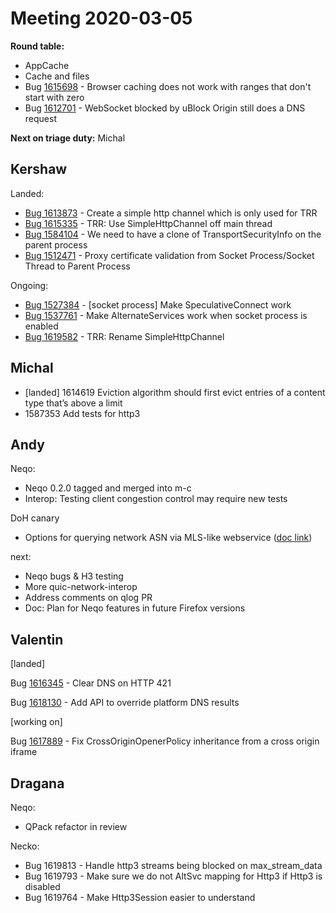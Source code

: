 # Meeting 2020-03-05
**Round table:**

- AppCache
- Cache and files
- Bug [1615698](https://bugzilla.mozilla.org/show_bug.cgi?id=1615698) - Browser caching does not work with ranges that don't start with zero
- Bug [1612701](https://bugzilla.mozilla.org/show_bug.cgi?id=1612701) - WebSocket blocked by uBlock Origin still does a DNS request

**Next on triage duty:** Michal

## Kershaw

Landed:

- [Bug 1613873](https://bugzilla.mozilla.org/show_bug.cgi?id=1613873) - Create a simple http channel which is only used for TRR
- [Bug 1615335](https://bugzilla.mozilla.org/show_bug.cgi?id=1615335) - TRR: Use SimpleHttpChannel off main thread
- [Bug 1584104](https://bugzilla.mozilla.org/show_bug.cgi?id=1584104) - We need to have a clone of TransportSecurityInfo on the parent process
- [Bug 1512471](https://bugzilla.mozilla.org/show_bug.cgi?id=1512471) - Proxy certificate validation from Socket Process/Socket Thread to Parent Process

Ongoing:

-  [Bug 1527384](https://bugzilla.mozilla.org/show_bug.cgi?id=1527384) - [socket process] Make SpeculativeConnect work
- [Bug 1537761](https://bugzilla.mozilla.org/show_bug.cgi?id=1537761) - Make AlternateServices work when socket process is enabled
- [Bug 1619582](https://bugzilla.mozilla.org/show_bug.cgi?id=1619582) - TRR: Rename SimpleHttpChannel

## Michal

- [landed] 1614619 Eviction algorithm should first evict entries of a content type that’s above a limit
- 1587353 Add tests for http3

## Andy

Neqo:

 * Neqo 0.2.0 tagged and merged into m-c
 * Interop: Testing client congestion control may require new tests

DoH canary

* Options for querying network ASN via MLS-like webservice ([doc link](https://docs.google.com/document/d/1T5aZqr1KzZd93UX4g-47KXiQFZRf4Dxq7yRUUUp2IOI/edit?usp=sharing))

next:

* Neqo bugs & H3 testing
* More quic-network-interop
* Address comments on qlog PR
* Doc: Plan for Neqo features in future Firefox versions

## Valentin

[landed]

Bug [1616345](https://bugzil.la/1616345) - Clear DNS on HTTP 421

Bug [1618130](https://bugzil.la/1618130) - Add API to override platform DNS results

[working on]

Bug [1617889](https://bugzil.la/1617889) - Fix CrossOriginOpenerPolicy inheritance from a cross origin iframe

## Dragana

Neqo: 

- QPack refactor in review

Necko:

- Bug 1619813 - Handle http3 streams being blocked on max_stream_data
- Bug 1619793 - Make sure we do not AltSvc mapping for Http3 if Http3 is disabled
- Bug 1619764 - Make Http3Session easier to understand
